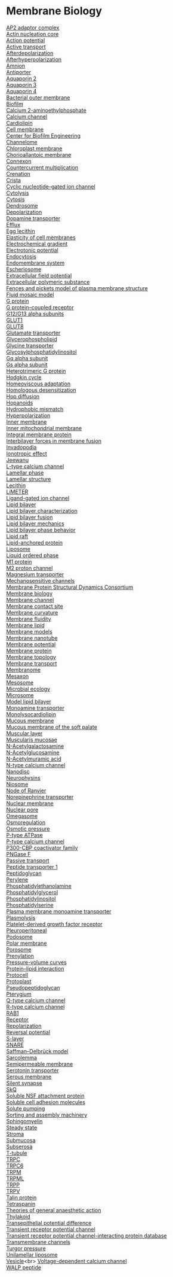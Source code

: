# Membrane Biology
[AP2 adaptor complex](https://en.wikipedia.org/wiki/AP2_adaptor_complex)<br>
[Actin nucleation core](https://en.wikipedia.org/wiki/Actin_nucleation_core)<br>
[Action potential](https://en.wikipedia.org/wiki/Action_potential)<br>
[Active transport](https://en.wikipedia.org/wiki/Active_transport)<br>
[Afterdepolarization](https://en.wikipedia.org/wiki/Afterdepolarization)<br>
[Afterhyperpolarization](https://en.wikipedia.org/wiki/Afterhyperpolarization)<br>
[Amnion](https://en.wikipedia.org/wiki/Amnion)<br>
[Antiporter](https://en.wikipedia.org/wiki/Antiporter)<br>
[Aquaporin 2](https://en.wikipedia.org/wiki/Aquaporin_2)<br>
[Aquaporin 3](https://en.wikipedia.org/wiki/Aquaporin_3)<br>
[Aquaporin 4](https://en.wikipedia.org/wiki/Aquaporin_4)<br>
[Bacterial outer membrane](https://en.wikipedia.org/wiki/Bacterial_outer_membrane)<br>
[Biofilm](https://en.wikipedia.org/wiki/Biofilm)<br>
[Calcium 2-aminoethylphosphate](https://en.wikipedia.org/wiki/Calcium_2-aminoethylphosphate)<br>
[Calcium channel](https://en.wikipedia.org/wiki/Calcium_channel)<br>
[Cardiolipin](https://en.wikipedia.org/wiki/Cardiolipin)<br>
[Cell membrane](https://en.wikipedia.org/wiki/Cell_membrane)<br>
[Center for Biofilm Engineering](https://en.wikipedia.org/wiki/Center_for_Biofilm_Engineering)<br>
[Channelome](https://en.wikipedia.org/wiki/Channelome)<br>
[Chloroplast membrane](https://en.wikipedia.org/wiki/Chloroplast_membrane)<br>
[Chorioallantoic membrane](https://en.wikipedia.org/wiki/Chorioallantoic_membrane)<br>
[Connexon](https://en.wikipedia.org/wiki/Connexon)<br>
[Countercurrent multiplication](https://en.wikipedia.org/wiki/Countercurrent_multiplication)<br>
[Crenation](https://en.wikipedia.org/wiki/Crenation)<br>
[Crista](https://en.wikipedia.org/wiki/Crista)<br>
[Cyclic nucleotide–gated ion channel](https://en.wikipedia.org/wiki/Cyclic_nucleotide–gated_ion_channel)<br>
[Cytolysis](https://en.wikipedia.org/wiki/Cytolysis)<br>
[Cytosis](https://en.wikipedia.org/wiki/Cytosis)<br>
[Dendrosome](https://en.wikipedia.org/wiki/Dendrosome)<br>
[Depolarization](https://en.wikipedia.org/wiki/Depolarization)<br>
[Dopamine transporter](https://en.wikipedia.org/wiki/Dopamine_transporter)<br>
[Efflux](https://en.wikipedia.org/wiki/Efflux_(microbiology))<br>
[Egg lecithin](https://en.wikipedia.org/wiki/Egg_lecithin)<br>
[Elasticity of cell membranes](https://en.wikipedia.org/wiki/Elasticity_of_cell_membranes)<br>
[Electrochemical gradient](https://en.wikipedia.org/wiki/Electrochemical_gradient)<br>
[Electrotonic potential](https://en.wikipedia.org/wiki/Electrotonic_potential)<br>
[Endocytosis](https://en.wikipedia.org/wiki/Endocytosis)<br>
[Endomembrane system](https://en.wikipedia.org/wiki/Endomembrane_system)<br>
[Escheriosome](https://en.wikipedia.org/wiki/Escheriosome)<br>
[Extracellular field potential](https://en.wikipedia.org/wiki/Extracellular_field_potential)<br>
[Extracellular polymeric substance](https://en.wikipedia.org/wiki/Extracellular_polymeric_substance)<br>
[Fences and pickets model of plasma membrane structure](https://en.wikipedia.org/wiki/Fences_and_pickets_model_of_plasma_membrane_structure)<br>
[Fluid mosaic model](https://en.wikipedia.org/wiki/Fluid_mosaic_model)<br>
[G protein](https://en.wikipedia.org/wiki/G_protein)<br>
[G protein–coupled receptor](https://en.wikipedia.org/wiki/G_protein–coupled_receptor)<br>
[G12/G13 alpha subunits](https://en.wikipedia.org/wiki/G12/G13_alpha_subunits)<br>
[GLUT1](https://en.wikipedia.org/wiki/GLUT1)<br>
[GLUT8](https://en.wikipedia.org/wiki/GLUT8)<br>
[Glutamate transporter](https://en.wikipedia.org/wiki/Glutamate_transporter)<br>
[Glycerophospholipid](https://en.wikipedia.org/wiki/Glycerophospholipid)<br>
[Glycine transporter](https://en.wikipedia.org/wiki/Glycine_transporter)<br>
[Glycosylphosphatidylinositol](https://en.wikipedia.org/wiki/Glycosylphosphatidylinositol)<br>
[Gq alpha subunit](https://en.wikipedia.org/wiki/Gq_alpha_subunit)<br>
[Gs alpha subunit](https://en.wikipedia.org/wiki/Gs_alpha_subunit)<br>
[Heterotrimeric G protein](https://en.wikipedia.org/wiki/Heterotrimeric_G_protein)<br>
[Hodgkin cycle](https://en.wikipedia.org/wiki/Hodgkin_cycle)<br>
[Homeoviscous adaptation](https://en.wikipedia.org/wiki/Homeoviscous_adaptation)<br>
[Homologous desensitization](https://en.wikipedia.org/wiki/Homologous_desensitization)<br>
[Hop diffusion](https://en.wikipedia.org/wiki/Hop_diffusion)<br>
[Hopanoids](https://en.wikipedia.org/wiki/Hopanoids)<br>
[Hydrophobic mismatch](https://en.wikipedia.org/wiki/Hydrophobic_mismatch)<br>
[Hyperpolarization](https://en.wikipedia.org/wiki/Hyperpolarization_(biology))<br>
[Inner membrane](https://en.wikipedia.org/wiki/Inner_membrane)<br>
[Inner mitochondrial membrane](https://en.wikipedia.org/wiki/Inner_mitochondrial_membrane)<br>
[Integral membrane protein](https://en.wikipedia.org/wiki/Integral_membrane_protein)<br>
[Interbilayer forces in membrane fusion](https://en.wikipedia.org/wiki/Interbilayer_forces_in_membrane_fusion)<br>
[Invadopodia](https://en.wikipedia.org/wiki/Invadopodia)<br>
[Ionotropic effect](https://en.wikipedia.org/wiki/Ionotropic_effect)<br>
[Jeewanu](https://en.wikipedia.org/wiki/Jeewanu)<br>
[L-type calcium channel](https://en.wikipedia.org/wiki/L-type_calcium_channel)<br>
[Lamellar phase](https://en.wikipedia.org/wiki/Lamellar_phase)<br>
[Lamellar structure](https://en.wikipedia.org/wiki/Lamellar_structure)<br>
[Lecithin](https://en.wikipedia.org/wiki/Lecithin)<br>
[LiMETER](https://en.wikipedia.org/wiki/LiMETER)<br>
[Ligand-gated ion channel](https://en.wikipedia.org/wiki/Ligand-gated_ion_channel)<br>
[Lipid bilayer](https://en.wikipedia.org/wiki/Lipid_bilayer)<br>
[Lipid bilayer characterization](https://en.wikipedia.org/wiki/Lipid_bilayer_characterization)<br>
[Lipid bilayer fusion](https://en.wikipedia.org/wiki/Lipid_bilayer_fusion)<br>
[Lipid bilayer mechanics](https://en.wikipedia.org/wiki/Lipid_bilayer_mechanics)<br>
[Lipid bilayer phase behavior](https://en.wikipedia.org/wiki/Lipid_bilayer_phase_behavior)<br>
[Lipid raft](https://en.wikipedia.org/wiki/Lipid_raft)<br>
[Lipid-anchored protein](https://en.wikipedia.org/wiki/Lipid-anchored_protein)<br>
[Liposome](https://en.wikipedia.org/wiki/Liposome)<br>
[Liquid ordered phase](https://en.wikipedia.org/wiki/Liquid_ordered_phase)<br>
[M1 protein](https://en.wikipedia.org/wiki/M1_protein)<br>
[M2 proton channel](https://en.wikipedia.org/wiki/M2_proton_channel)<br>
[Magnesium transporter](https://en.wikipedia.org/wiki/Magnesium_transporter)<br>
[Mechanosensitive channels](https://en.wikipedia.org/wiki/Mechanosensitive_channels)<br>
[Membrane Protein Structural Dynamics Consortium](https://en.wikipedia.org/wiki/Membrane_Protein_Structural_Dynamics_Consortium)<br>
[Membrane biology](https://en.wikipedia.org/wiki/Membrane_biology)<br>
[Membrane channel](https://en.wikipedia.org/wiki/Membrane_channel)<br>
[Membrane contact site](https://en.wikipedia.org/wiki/Membrane_contact_site)<br>
[Membrane curvature](https://en.wikipedia.org/wiki/Membrane_curvature)<br>
[Membrane fluidity](https://en.wikipedia.org/wiki/Membrane_fluidity)<br>
[Membrane lipid](https://en.wikipedia.org/wiki/Membrane_lipid)<br>
[Membrane models](https://en.wikipedia.org/wiki/Membrane_models)<br>
[Membrane nanotube](https://en.wikipedia.org/wiki/Membrane_nanotube)<br>
[Membrane potential](https://en.wikipedia.org/wiki/Membrane_potential)<br>
[Membrane protein](https://en.wikipedia.org/wiki/Membrane_protein)<br>
[Membrane topology](https://en.wikipedia.org/wiki/Membrane_topology)<br>
[Membrane transport](https://en.wikipedia.org/wiki/Membrane_transport)<br>
[Membranome](https://en.wikipedia.org/wiki/Membranome)<br>
[Mesaxon](https://en.wikipedia.org/wiki/Mesaxon)<br>
[Mesosome](https://en.wikipedia.org/wiki/Mesosome)<br>
[Microbial ecology](https://en.wikipedia.org/wiki/Microbial_ecology)<br>
[Microsome](https://en.wikipedia.org/wiki/Microsome)<br>
[Model lipid bilayer](https://en.wikipedia.org/wiki/Model_lipid_bilayer)<br>
[Monoamine transporter](https://en.wikipedia.org/wiki/Monoamine_transporter)<br>
[Monolysocardiolipin](https://en.wikipedia.org/wiki/Monolysocardiolipin)<br>
[Mucous membrane](https://en.wikipedia.org/wiki/Mucous_membrane)<br>
[Mucous membrane of the soft palate](https://en.wikipedia.org/wiki/Mucous_membrane_of_the_soft_palate)<br>
[Muscular layer](https://en.wikipedia.org/wiki/Muscular_layer)<br>
[Muscularis mucosae](https://en.wikipedia.org/wiki/Muscularis_mucosae)<br>
[N-Acetylgalactosamine](https://en.wikipedia.org/wiki/N-Acetylgalactosamine)<br>
[N-Acetylglucosamine](https://en.wikipedia.org/wiki/N-Acetylglucosamine)<br>
[N-Acetylmuramic acid](https://en.wikipedia.org/wiki/N-Acetylmuramic_acid)<br>
[N-type calcium channel](https://en.wikipedia.org/wiki/N-type_calcium_channel)<br>
[Nanodisc](https://en.wikipedia.org/wiki/Nanodisc)<br>
[Neurophysins](https://en.wikipedia.org/wiki/Neurophysins)<br>
[Niosome](https://en.wikipedia.org/wiki/Niosome)<br>
[Node of Ranvier](https://en.wikipedia.org/wiki/Node_of_Ranvier)<br>
[Norepinephrine transporter](https://en.wikipedia.org/wiki/Norepinephrine_transporter)<br>
[Nuclear membrane](https://en.wikipedia.org/wiki/Nuclear_membrane)<br>
[Nuclear pore](https://en.wikipedia.org/wiki/Nuclear_pore)<br>
[Omegasome](https://en.wikipedia.org/wiki/Omegasome)<br>
[Osmoregulation](https://en.wikipedia.org/wiki/Osmoregulation)<br>
[Osmotic pressure](https://en.wikipedia.org/wiki/Osmotic_pressure)<br>
[P-type ATPase](https://en.wikipedia.org/wiki/P-type_ATPase)<br>
[P-type calcium channel](https://en.wikipedia.org/wiki/P-type_calcium_channel)<br>
[P300-CBP coactivator family](https://en.wikipedia.org/wiki/P300-CBP_coactivator_family)<br>
[PNGase F](https://en.wikipedia.org/wiki/PNGase_F)<br>
[Passive transport](https://en.wikipedia.org/wiki/Passive_transport)<br>
[Peptide transporter 1](https://en.wikipedia.org/wiki/Peptide_transporter_1)<br>
[Peptidoglycan](https://en.wikipedia.org/wiki/Peptidoglycan)<br>
[Perylene](https://en.wikipedia.org/wiki/Perylene)<br>
[Phosphatidylethanolamine](https://en.wikipedia.org/wiki/Phosphatidylethanolamine)<br>
[Phosphatidylglycerol](https://en.wikipedia.org/wiki/Phosphatidylglycerol)<br>
[Phosphatidylinositol](https://en.wikipedia.org/wiki/Phosphatidylinositol)<br>
[Phosphatidylserine](https://en.wikipedia.org/wiki/Phosphatidylserine)<br>
[Plasma membrane monoamine transporter](https://en.wikipedia.org/wiki/Plasma_membrane_monoamine_transporter)<br>
[Plasmolysis](https://en.wikipedia.org/wiki/Plasmolysis)<br>
[Platelet-derived growth factor receptor](https://en.wikipedia.org/wiki/Platelet-derived_growth_factor_receptor)<br>
[Pleuroperitoneal](https://en.wikipedia.org/wiki/Pleuroperitoneal)<br>
[Podosome](https://en.wikipedia.org/wiki/Podosome)<br>
[Polar membrane](https://en.wikipedia.org/wiki/Polar_membrane)<br>
[Porosome](https://en.wikipedia.org/wiki/Porosome)<br>
[Prenylation](https://en.wikipedia.org/wiki/Prenylation)<br>
[Pressure-volume curves](https://en.wikipedia.org/wiki/Pressure-volume_curves)<br>
[Protein–lipid interaction](https://en.wikipedia.org/wiki/Protein–lipid_interaction)<br>
[Protocell](https://en.wikipedia.org/wiki/Protocell)<br>
[Protoplast](https://en.wikipedia.org/wiki/Protoplast)<br>
[Pseudopeptidoglycan](https://en.wikipedia.org/wiki/Pseudopeptidoglycan)<br>
[Pterygium](https://en.wikipedia.org/wiki/Pterygium)<br>
[Q-type calcium channel](https://en.wikipedia.org/wiki/Q-type_calcium_channel)<br>
[R-type calcium channel](https://en.wikipedia.org/wiki/R-type_calcium_channel)<br>
[RAB1](https://en.wikipedia.org/wiki/RAB1)<br>
[Receptor](https://en.wikipedia.org/wiki/Receptor_(biochemistry))<br>
[Repolarization](https://en.wikipedia.org/wiki/Repolarization)<br>
[Reversal potential](https://en.wikipedia.org/wiki/Reversal_potential)<br>
[S-layer](https://en.wikipedia.org/wiki/S-layer)<br>
[SNARE](https://en.wikipedia.org/wiki/SNARE_(protein))<br>
[Saffman–Delbrück model](https://en.wikipedia.org/wiki/Saffman–Delbrück_model)<br>
[Sarcolemma](https://en.wikipedia.org/wiki/Sarcolemma)<br>
[Semipermeable membrane](https://en.wikipedia.org/wiki/Semipermeable_membrane)<br>
[Serotonin transporter](https://en.wikipedia.org/wiki/Serotonin_transporter)<br>
[Serous membrane](https://en.wikipedia.org/wiki/Serous_membrane)<br>
[Silent synapse](https://en.wikipedia.org/wiki/Silent_synapse)<br>
[SkQ](https://en.wikipedia.org/wiki/SkQ)<br>
[Soluble NSF attachment protein](https://en.wikipedia.org/wiki/Soluble_NSF_attachment_protein)<br>
[Soluble cell adhesion molecules](https://en.wikipedia.org/wiki/Soluble_cell_adhesion_molecules)<br>
[Solute pumping](https://en.wikipedia.org/wiki/Solute_pumping)<br>
[Sorting and assembly machinery](https://en.wikipedia.org/wiki/Sorting_and_assembly_machinery)<br>
[Sphingomyelin](https://en.wikipedia.org/wiki/Sphingomyelin)<br>
[Steady state](https://en.wikipedia.org/wiki/Steady_state_(biochemistry))<br>
[Stroma](https://en.wikipedia.org/wiki/Stroma_(fluid))<br>
[Submucosa](https://en.wikipedia.org/wiki/Submucosa)<br>
[Subserosa](https://en.wikipedia.org/wiki/Subserosa)<br>
[T-tubule](https://en.wikipedia.org/wiki/T-tubule)<br>
[TRPC](https://en.wikipedia.org/wiki/TRPC)<br>
[TRPC6](https://en.wikipedia.org/wiki/TRPC6)<br>
[TRPM](https://en.wikipedia.org/wiki/TRPM)<br>
[TRPML](https://en.wikipedia.org/wiki/TRPML)<br>
[TRPP](https://en.wikipedia.org/wiki/TRPP)<br>
[TRPV](https://en.wikipedia.org/wiki/TRPV)<br>
[Talin protein](https://en.wikipedia.org/wiki/Talin_protein)<br>
[Tetraspanin](https://en.wikipedia.org/wiki/Tetraspanin)<br>
[Theories of general anaesthetic action](https://en.wikipedia.org/wiki/Theories_of_general_anaesthetic_action)<br>
[Thylakoid](https://en.wikipedia.org/wiki/Thylakoid)<br>
[Transepithelial potential difference](https://en.wikipedia.org/wiki/Transepithelial_potential_difference)<br>
[Transient receptor potential channel](https://en.wikipedia.org/wiki/Transient_receptor_potential_channel)<br>
[Transient receptor potential channel-interacting protein database](https://en.wikipedia.org/wiki/Transient_receptor_potential_channel-interacting_protein_database)<br>
[Transmembrane channels](https://en.wikipedia.org/wiki/Transmembrane_channels)<br>
[Turgor pressure](https://en.wikipedia.org/wiki/Turgor_pressure)<br>
[Unilamellar liposome](https://en.wikipedia.org/wiki/Unilamellar_liposome)<br>
[Vesicle](https://en.wikipedia.org/wiki/Vesicle_(biology_and_chemistry))<br>
[Voltage-dependent calcium channel](https://en.wikipedia.org/wiki/Voltage-dependent_calcium_channel)<br>
[WALP peptide](https://en.wikipedia.org/wiki/WALP_peptide)<br>
